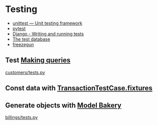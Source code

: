 # Testing
* [unittest — Unit testing framework]
* [pytest]
* [Django - Writing and running tests]
* [The test database]
* [freezegun]

## Test [Making queries]
[customers/tests.py](../battlefield/gsm_provider/customers/tests/tests.py)

## Const data with [TransactionTestCase.fixtures]

## Generate objects with [Model Bakery]
[billings/tests.py](../battlefield/gsm_provider/billings/tests.py)


<!-- links -->
[unittest — Unit testing framework]: https://docs.python.org/3/library/unittest.html
[pytest]: https://docs.pytest.org/en/stable/index.html
[Django - Writing and running tests]: https://docs.djangoproject.com/en/3.1/topics/testing/overview/
[The test database]: https://docs.djangoproject.com/en/3.1/topics/testing/overview/#the-test-database
[Making queries]: https://docs.djangoproject.com/en/3.1/topics/db/queries/
[Model Bakery]: https://model-bakery.readthedocs.io/en/latest/basic_usage.html
[TransactionTestCase.fixtures]: https://docs.djangoproject.com/en/3.1/topics/testing/tools/#django.test.TransactionTestCase.fixtures
[freezegun]: https://pypi.org/project/freezegun/